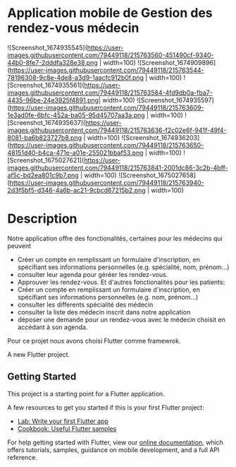 # Application mobile de Gestion des rendez-vous médecin
![Screenshot_1674935545](https://user-images.githubusercontent.com/79449118/215763560-451490cf-9340-44b0-8fe7-2dddfa328e38.png | width=100)
![Screenshot_1674909896](https://user-images.githubusercontent.com/79449118/215763544-78196308-9c8e-4de8-a3d9-1aacfc912b0f.png | width=100)
![Screenshot_1674935561](https://user-images.githubusercontent.com/79449118/215763584-4fd9db0a-fba7-4435-96be-24e3925f4891.png| width=100)
![Screenshot_1674935597](https://user-images.githubusercontent.com/79449118/215763609-1e3ad0fe-6bfc-452a-ba05-95d45707aa3a.png | width=100)
![Screenshot_1674935637](https://user-images.githubusercontent.com/79449118/215763636-f2c02e6f-941f-49f4-8081-ba6b823727b8.png | width=100)
![Screenshot_1674936203](https://user-images.githubusercontent.com/79449118/215763650-48151d40-b4ca-471e-a01e-255021bbaf53.png | width=100)
![Screenshot_1675027621](https://user-images.githubusercontent.com/79449118/215763841-2001dc86-3c2b-4bff-af5c-bd2ea801c9b7.png | width=100)
![Screenshot_1675027658](https://user-images.githubusercontent.com/79449118/215763940-2d3f5bf5-d346-4a6b-ac21-9cbcd67215b2.png | width=100)


# Description
Notre application offre des fonctionalités, certaines pour les médecins qui peuvent 
  - Créer un compte en remplissant un formulaire d'inscription, en spécifiant ses informations personnelles (e.g. spécialité, nom, prénom...)
  - consulter leur agenda pour géréer les rendez-vous.
  - Approuver les rendez-vous.
Et d'autres fonctionalités pour les patients:
  - Créer un compte en remplissant un formulaire d'inscription, en spécifiant ses informations personnelles (e.g. nom, prénom...)
  - consulter les differents spécialité des médecin
  - consulter la liste des médecin inscrit dans notre application
  - déposer une demande pour un rendez-vous avec le médecin choisit en accédant à son agenda.
  
Pour ce projet nous avons choisi Flutter comme framewrok.


A new Flutter project.

## Getting Started

This project is a starting point for a Flutter application.

A few resources to get you started if this is your first Flutter project:

- [Lab: Write your first Flutter app](https://flutter.dev/docs/get-started/codelab)
- [Cookbook: Useful Flutter samples](https://flutter.dev/docs/cookbook)

For help getting started with Flutter, view our
[online documentation](https://flutter.dev/docs), which offers tutorials,
samples, guidance on mobile development, and a full API reference.
